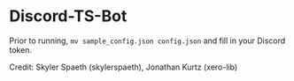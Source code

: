 # Discord-TS-Bot

Prior to running, `mv sample_config.json config.json` and fill in your Discord token.

Credit: Skyler Spaeth (skylerspaeth), Jonathan Kurtz (xero-lib)
